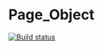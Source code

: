 # Page_Object
[![Build status](https://ci.appveyor.com/api/projects/status/wtnug62lcmsjrs95?svg=true)](https://ci.appveyor.com/project/LaraKra/page-object)
